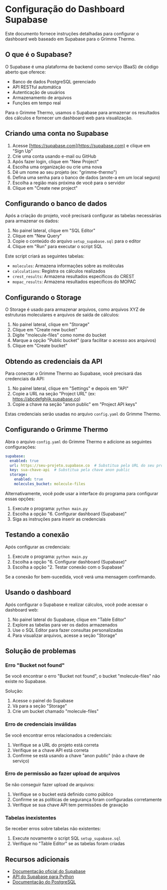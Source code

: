 # Configuração do Dashboard Supabase

Este documento fornece instruções detalhadas para configurar o dashboard web baseado em Supabase para o Grimme Thermo.

## O que é o Supabase?

O Supabase é uma plataforma de backend como serviço (BaaS) de código aberto que oferece:

- Banco de dados PostgreSQL gerenciado
- API RESTful automática
- Autenticação de usuários
- Armazenamento de arquivos
- Funções em tempo real

Para o Grimme Thermo, usamos o Supabase para armazenar os resultados dos cálculos e fornecer um dashboard web para visualização.

## Criando uma conta no Supabase

1. Acesse [https://supabase.com](https://supabase.com) e clique em "Sign Up"
2. Crie uma conta usando e-mail ou GitHub
3. Após fazer login, clique em "New Project"
4. Escolha uma organização ou crie uma nova
5. Dê um nome ao seu projeto (ex: "grimme-thermo")
6. Defina uma senha para o banco de dados (anote-a em um local seguro)
7. Escolha a região mais próxima de você para o servidor
8. Clique em "Create new project"

## Configurando o banco de dados

Após a criação do projeto, você precisará configurar as tabelas necessárias para armazenar os dados:

1. No painel lateral, clique em "SQL Editor"
2. Clique em "New Query"
3. Copie o conteúdo do arquivo `setup_supabase.sql` para o editor
4. Clique em "Run" para executar o script SQL

Este script criará as seguintes tabelas:
- `molecules`: Armazena informações sobre as moléculas
- `calculations`: Registra os cálculos realizados
- `crest_results`: Armazena resultados específicos do CREST
- `mopac_results`: Armazena resultados específicos do MOPAC

## Configurando o Storage

O Storage é usado para armazenar arquivos, como arquivos XYZ de estruturas moleculares e arquivos de saída de cálculos:

1. No painel lateral, clique em "Storage"
2. Clique em "Create new bucket"
3. Digite "molecule-files" como nome do bucket
4. Marque a opção "Public bucket" (para facilitar o acesso aos arquivos)
5. Clique em "Create bucket"

## Obtendo as credenciais da API

Para conectar o Grimme Thermo ao Supabase, você precisará das credenciais da API:

1. No painel lateral, clique em "Settings" e depois em "API"
2. Copie a URL na seção "Project URL" (ex: https://abcdefghijk.supabase.co)
3. Copie a chave na seção "anon public" em "Project API keys"

Estas credenciais serão usadas no arquivo `config.yaml` do Grimme Thermo.

## Configurando o Grimme Thermo

Abra o arquivo `config.yaml` do Grimme Thermo e adicione as seguintes configurações:

```yaml
supabase:
  enabled: true
  url: https://seu-projeto.supabase.co  # Substitua pela URL do seu projeto
  key: sua-chave-api  # Substitua pela chave anon public
  storage:
    enabled: true
    molecules_bucket: molecule-files
```

Alternativamente, você pode usar a interface do programa para configurar essas opções:

1. Execute o programa: `python main.py`
2. Escolha a opção "6. Configurar dashboard (Supabase)"
3. Siga as instruções para inserir as credenciais

## Testando a conexão

Após configurar as credenciais:

1. Execute o programa: `python main.py`
2. Escolha a opção "6. Configurar dashboard (Supabase)"
3. Escolha a opção "2. Testar conexão com o Supabase"

Se a conexão for bem-sucedida, você verá uma mensagem confirmando.

## Usando o dashboard

Após configurar o Supabase e realizar cálculos, você pode acessar o dashboard web:

1. No painel lateral do Supabase, clique em "Table Editor"
2. Explore as tabelas para ver os dados armazenados
3. Use o SQL Editor para fazer consultas personalizadas
4. Para visualizar arquivos, acesse a seção "Storage"

## Solução de problemas

### Erro "Bucket not found"

Se você encontrar o erro "Bucket not found", o bucket "molecule-files" não existe no Supabase.

Solução:
1. Acesse o painel do Supabase
2. Vá para a seção "Storage"
3. Crie um bucket chamado "molecule-files"

### Erro de credenciais inválidas

Se você encontrar erros relacionados a credenciais:

1. Verifique se a URL do projeto está correta
2. Verifique se a chave API está correta
3. Confirme se está usando a chave "anon public" (não a chave de serviço)

### Erro de permissão ao fazer upload de arquivos

Se não conseguir fazer upload de arquivos:

1. Verifique se o bucket está definido como público
2. Confirme se as políticas de segurança foram configuradas corretamente
3. Verifique se sua chave API tem permissões de gravação

### Tabelas inexistentes

Se receber erros sobre tabelas não existentes:

1. Execute novamente o script SQL `setup_supabase.sql`
2. Verifique no "Table Editor" se as tabelas foram criadas

## Recursos adicionais

- [Documentação oficial do Supabase](https://supabase.com/docs)
- [API do Supabase para Python](https://supabase.com/docs/reference/python/introduction)
- [Documentação do PostgreSQL](https://www.postgresql.org/docs/)
